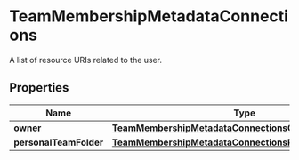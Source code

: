

# TeamMembershipMetadataConnections

A list of resource URIs related to the user.

## Properties

| Name | Type | Description | Notes |
|------------ | ------------- | ------------- | -------------|
|**owner** | [**TeamMembershipMetadataConnectionsOwner**](TeamMembershipMetadataConnectionsOwner.md) |  |  |
|**personalTeamFolder** | [**TeamMembershipMetadataConnectionsPersonalTeamFolder**](TeamMembershipMetadataConnectionsPersonalTeamFolder.md) |  |  |



